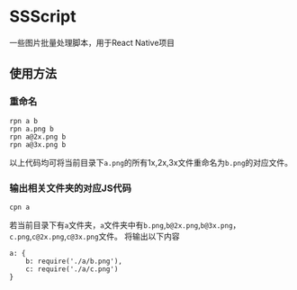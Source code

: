 # SSScript
一些图片批量处理脚本，用于React Native项目

## 使用方法

### 重命名

```
rpn a b
rpn a.png b
rpn a@2x.png b
rpn a@3x.png b
```
以上代码均可将当前目录下`a.png`的所有1x,2x,3x文件重命名为`b.png`的对应文件。

### 输出相关文件夹的对应JS代码

```
cpn a
```

若当前目录下有`a`文件夹，`a`文件夹中有`b.png`,`b@2x.png`,`b@3x.png`，`c.png`,`c@2x.png`,`c@3x.png`文件。
将输出以下内容
```
a: {
    b: require('./a/b.png'),
    c: require('./a/c.png')
}
```
